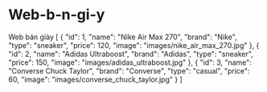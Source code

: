 # Web-b-n-gi-y
Web bán giày 
[
  {
    "id": 1,
    "name": "Nike Air Max 270",
    "brand": "Nike",
    "type": "sneaker",
    "price": 120,
    "image": "images/nike_air_max_270.jpg"
  },
  {
    "id": 2,
    "name": "Adidas Ultraboost",
    "brand": "Adidas",
    "type": "sneaker",
    "price": 150,
    "image": "images/adidas_ultraboost.jpg"
  },
  {
    "id": 3,
    "name": "Converse Chuck Taylor",
    "brand": "Converse",
    "type": "casual",
    "price": 60,
    "image": "images/converse_chuck_taylor.jpg"
  }
]

